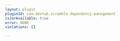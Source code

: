 ```yaml
---
layout: plugin
pluginId: com.devtub.scramble.dependency-management
isJarAvailable: true
error: NONE
violations: []

---
```

